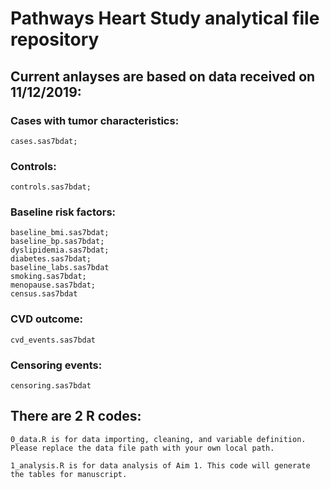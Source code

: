 # Pathways Heart Study analytical file repository

## Current anlayses are based on data received on 11/12/2019:

### Cases with tumor characteristics: 
    cases.sas7bdat; 
### Controls: 
    controls.sas7bdat; 

### Baseline risk factors: 
    baseline_bmi.sas7bdat; 
    baseline_bp.sas7bdat; 
    dyslipidemia.sas7bdat; 
    diabetes.sas7bdat; 
    baseline_labs.sas7bdat
    smoking.sas7bdat; 
    menopause.sas7bdat; 
    census.sas7bdat

### CVD outcome: 
    cvd_events.sas7bdat

### Censoring events: 
    censoring.sas7bdat

## There are 2 R codes:
    0_data.R is for data importing, cleaning, and variable definition. Please replace the data file path with your own local path.
    
    1_analysis.R is for data analysis of Aim 1. This code will generate the tables for manuscript.
  






